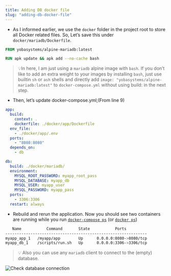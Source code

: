 ```yaml
---
title: Adding DB docker file
slug: "adding-db-docker-file"
---
```


- As I informed earlier, we use the `docker` folder in the project root to store all Docker related files. So, Let’s save this under `docker/mariadb/Dockerfile`.

```dockerfile
FROM yobasystems/alpine-mariadb:latest

RUN apk update && apk add --no-cache bash
```

> 💡In here, I am just using a `mariadb` alpine image with `bash`. If you don’t like to add an extra weight to your images by installing `bash`, just use builtin `sh` or `ash` shells and directly add `image: "yobasystems/alpine-mariadb:latest"` to `docker-compose.yml` without using build: in the next step.

- Then, let’s update docker-compose.yml;(From line 9)

```yml
app:
  build:
    context: .
    dockerfile: ./docker/app/Dockerfile
  env_file:
    - ./docker/app/.env
  ports:
    - "8080:8080"
  depends_on:
    - db

db:
  build: ./docker/mariadb/
  environment:
    MYSQL_ROOT_PASSWORD: myapp_root_pass
    MYSQL_DATABASE: myapp_db
    MYSQL_USER: myapp_user
    MYSQL_PASSWORD: myapp_pass
  ports:
    - 3306:3306
  restart: always
```

- Rebuild and rerun the application. Now you should see two containers are running while you run [`docker-compose ps`](https://docs.docker.com/compose/reference/ps/) (or [`docker ps`](https://docs.docker.com/engine/reference/commandline/ps/))

```bash
   Name           Command       State           Ports         
--------------------------------------------------------------
myapp_app_1   /myapp/app        Up      0.0.0.0:8080->8080/tcp
myapp_db_1    /scripts/run.sh   Up      0.0.0.0:3306->3306/tcp
```

>💡 Also you can use any `mariadb` client to connect to the (empty) database.

![Check database connection](/docs/v1.a7.check_db_connection.png)